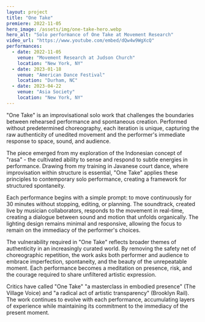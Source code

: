 ```yaml
---
layout: project
title: "One Take"
premiere: 2022-11-05
hero_image: /assets/img/one-take-hero.webp
hero_alt: "Solo performance of One Take at Movement Research"
video_url: "https://www.youtube.com/embed/dQw4w9WgXcQ"
performances:
  - date: 2022-11-05
    venue: "Movement Research at Judson Church"
    location: "New York, NY"
  - date: 2023-01-18
    venue: "American Dance Festival"
    location: "Durham, NC"
  - date: 2023-04-22
    venue: "Asia Society"
    location: "New York, NY"
---
```


"One Take" is an improvisational solo work that challenges the boundaries between rehearsed performance and spontaneous creation. Performed without predetermined choreography, each iteration is unique, capturing the raw authenticity of unedited movement and the performer's immediate response to space, sound, and audience.

The piece emerged from my exploration of the Indonesian concept of "rasa" - the cultivated ability to sense and respond to subtle energies in performance. Drawing from my training in Javanese court dance, where improvisation within structure is essential, "One Take" applies these principles to contemporary solo performance, creating a framework for structured spontaneity.

Each performance begins with a simple prompt: to move continuously for 30 minutes without stopping, editing, or planning. The soundtrack, created live by musician collaborators, responds to the movement in real-time, creating a dialogue between sound and motion that unfolds organically. The lighting design remains minimal and responsive, allowing the focus to remain on the immediacy of the performer's choices.

The vulnerability required in "One Take" reflects broader themes of authenticity in an increasingly curated world. By removing the safety net of choreographic repetition, the work asks both performer and audience to embrace imperfection, spontaneity, and the beauty of the unrepeatable moment. Each performance becomes a meditation on presence, risk, and the courage required to share unfiltered artistic expression.

Critics have called "One Take" "a masterclass in embodied presence" (The Village Voice) and "a radical act of artistic transparency" (Brooklyn Rail). The work continues to evolve with each performance, accumulating layers of experience while maintaining its commitment to the immediacy of the present moment.